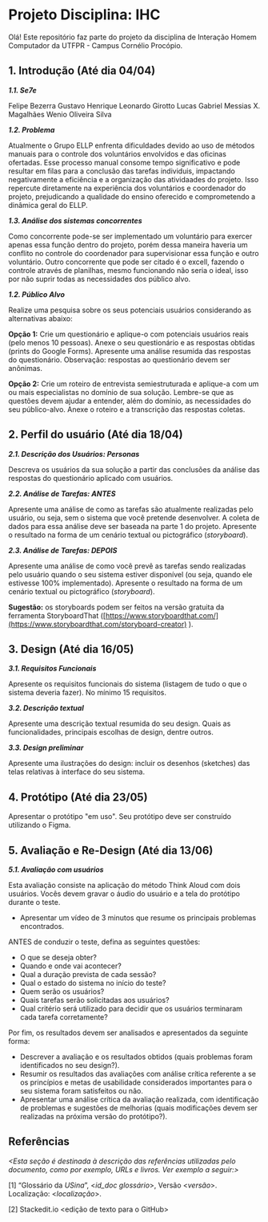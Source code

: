 
# Projeto Disciplina: IHC


Olá! Este repositório faz parte do projeto da disciplina de Interação Homem Computador da UTFPR - Campus Cornélio Procópio. 

## 1. Introdução (Até dia 04/04)

***1.1.  Se7e***

Felipe Bezerra
Gustavo Henrique
Leonardo Girotto
Lucas Gabriel
Messias X. Magalhães
Wenio Oliveira Silva 

***1.2.  Problema***

Atualmente o Grupo ELLP enfrenta dificuldades devido ao uso de métodos manuais para o controle dos voluntários envolvidos e das oficinas ofertadas. Esse processo manual consome tempo significativo e pode resultar em filas para a conclusão das tarefas individuis, impactando negativamente a eficiência e a organização das atividaades do projeto. Isso repercute diretamente na experiência dos voluntários e coordenador do projeto, prejudicando a qualidade do ensino oferecido e comprometendo a dinâmica geral do ELLP.

***1.3.  Análise dos sistemas concorrentes***

Como concorrente pode-se ser implementado um voluntário para exercer apenas essa função dentro do projeto, porém dessa maneira haveria um conflito no controle do coordenador para supervisionar essa função e outro voluntário.
Outro concorrente que pode ser citado é o excell, fazendo o controle através de planilhas, mesmo funcionando não seria o ideal, isso por não suprir todas as necessidades dos público alvo.

***1.2.  Público Alvo***

Realize uma pesquisa sobre os seus potenciais usuários considerando as alternativas abaixo:

**Opção 1:** Crie um questionário e aplique-o  com potenciais usuários reais  (pelo menos 10 pessoas). Anexe o seu questionário e as respostas obtidas (prints do Google Forms).  Apresente uma análise  resumida das respostas do questionário.  Observação: respostas ao questionário devem ser anônimas.

**Opção 2:** Crie um roteiro de entrevista semiestruturada e aplique-a com um ou mais especialistas no domínio de sua solução. Lembre-se que as questões devem ajudar a entender, além do domínio, as necessidades do seu público-alvo. Anexe o roteiro e a transcrição das respostas coletas.

## 2. Perfil do usuário (Até dia 18/04)

***2.1. Descrição dos Usuários: Personas***

Descreva os usuários da sua solução a partir das conclusões da análise das respostas do questionário aplicado com usuários.

***2.2. Análise de Tarefas: ANTES***

Apresente uma análise  de como as tarefas são atualmente realizadas pelo usuário, ou seja, sem o sistema que você pretende desenvolver. A coleta de dados para essa análise deve ser baseada na parte 1 do projeto. Apresente o resultado na forma de um cenário textual ou pictográfico (*storyboard*).

***2.3. Análise de Tarefas: DEPOIS***

Apresente uma análise de como você prevê as tarefas sendo realizadas pelo usuário quando o seu sistema estiver disponível (ou seja, quando ele estivesse 100% implementado). Apresente o resultado na forma de um cenário textual ou pictográfico (*storyboard*).

**Sugestão:** os storyboards podem ser feitos na versão gratuita da ferramenta StoryboardThat ([https://www.storyboardthat.com/](https://www.storyboardthat.com/storyboard-creator) ).

## 3. Design (Até dia 16/05)

***3.1. Requisitos Funcionais***

Apresente os requisitos funcionais do sistema (listagem de tudo o que o sistema deveria fazer).  No mínimo 15 requisitos. 
    
***3.2. Descrição textual***    

Apresente uma descrição textual resumida do seu design.  Quais as funcionalidades, principais escolhas de design, dentre outros. 

***3.3. Design preliminar***      

Apresente uma ilustrações do design: incluir os desenhos (sketches) das telas relativas à interface do seu sistema. 

## 4. Protótipo (Até dia 23/05)

Apresentar o protótipo "em uso". Seu protótipo deve ser construído utilizando o Figma. 

## 5. Avaliação e Re-Design (Até dia 13/06)

***5.1. Avaliação com usuários*** 

Esta avaliação consiste na aplicação do método Think  Aloud com dois usuários. Vocês devem gravar o áudio do usuário e a tela do protótipo durante o teste.

-   Apresentar um vídeo de 3 minutos que resume os principais problemas encontrados.    

ANTES de conduzir o teste, defina as seguintes questões:

-   O que se deseja obter?    
-   Quando e onde vai acontecer?    
-   Qual a duração prevista de cada sessão?    
-   Qual o estado do sistema no início do teste?    
-   Quem serão os usuários?    
-   Quais tarefas serão solicitadas aos usuários?    
-   Qual critério será utilizado para decidir que os usuários terminaram cada tarefa corretamente?    

Por fim, os resultados devem ser analisados e apresentados da seguinte forma:

-   Descrever  a avaliação e os resultados obtidos (quais problemas foram identificados no seu design?).    
-   Resumir os resultados das avaliações com análise crítica referente a se os princípios e metas de usabilidade considerados importantes para o seu sistema foram satisfeitos ou não.
- Apresentar uma análise crítica da avaliação realizada, com identificação de problemas e sugestões de melhorias (quais modificações devem ser realizadas na próxima versão do protótipo?).

## Referências

*<Esta seção é destinada à descrição das referências utilizadas pelo documento, como por exemplo, URLs e livros. Ver exemplo a seguir:>*

[1] “Glossário da _USina_”, <_id_doc glossário_>, Versão <_versão_>. Localização: <_localização_>.

[2] Stackedit.io <edição de texto para o GitHub>
